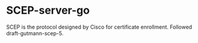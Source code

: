 # SCEP-server-go
SCEP is the protocol designed by Cisco for certificate enrollment.
Followed draft-gutmann-scep-5.
